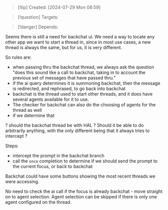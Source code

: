
>[!tip] Created: [2024-07-29 Mon 08:59]

>[!question] Targets: 

>[!danger] Depends: 

Seems there is still a need for backchat ui.
We need a way to locate any other app we want to start a thread in, since in most use cases, a new thread is always the same, but for us, it is very different.

So rules are:

- when passing thru the backchat thread, we always ask the question "does this sound like a call to backchat, taking in to account the previous set of messages that have passed thru."
- if the ai query determines it is summoning backchat, then the message is redirected, and rephrased, to go back into backchat
- backchat is the thread used to start other threads, and it does have several agents available for it to use.
- The checker for backchat can also do the choosing of agents for the thread as well
- if we determine that

? should the backchat thread be with HAL ?
Should it be able to do arbitrarily anything, with the only different being that it always tries to intercept ?

Steps:
- intercept the prompt in the backchat branch
- call the `once` completion to determine if we should send the prompt to the current focus, or back to backchat

Backchat could have some buttons showing the most recent threads we were accessing.

No need to check the ai call if the focus is already backchat - move straight on to agent selection.
Agent selection can be skipped if there is only one agent configured on the thread.